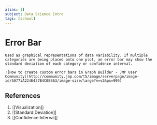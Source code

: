```yaml
---
alias: []
subject: Data Science Intro
tags: [school]
---
```

# Error Bar

```ad-note
Used as graphical representations of data variability. If multiple categories are being placed onto one plot, an error bar may show the standard deviation of each category or confidence interval.
```

```ad-example
![How to create custom error bars in Graph Builder - JMP User Community](http://community.jmp.com/t5/image/serverpage/image-id/5077iA224E437B4C0EE63/image-size/large?v=v2&px=999)
```

## References
1. [[Visualization]]
2. [[Standard Deviation]]
3. [[Confidence Interval]]